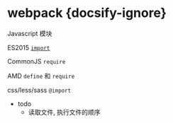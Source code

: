 # webpack {docsify-ignore}

Javascript 模块

ES2015 [`import`](https://developer.mozilla.org/en-US/docs/Web/JavaScript/Reference/Statements/import)

CommonJS `require`

AMD `define` 和 `require`

css/less/sass `@import`

- todo
  - 读取文件, 执行文件的顺序
